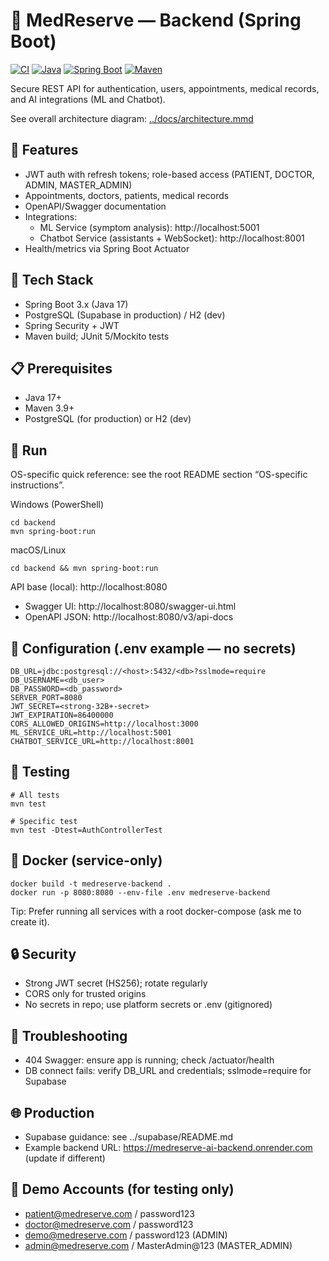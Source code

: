 # 🏥 MedReserve — Backend (Spring Boot)

[![CI](https://github.com/rishith2903/MedReserve-AI_Backend/actions/workflows/ci.yml/badge.svg)](https://github.com/rishith2903/MedReserve-AI_Backend/actions)
[![Java](https://img.shields.io/badge/Java-17-orange.svg)](https://openjdk.java.net/projects/jdk/17/)
[![Spring Boot](https://img.shields.io/badge/Spring%20Boot-3.x-brightgreen.svg)](https://spring.io/projects/spring-boot)
[![Maven](https://img.shields.io/badge/Maven-3.9+-blue.svg)](https://maven.apache.org/)

Secure REST API for authentication, users, appointments, medical records, and AI integrations (ML and Chatbot).

See overall architecture diagram: [../docs/architecture.mmd](../docs/architecture.mmd)

## 🌟 Features
- JWT auth with refresh tokens; role-based access (PATIENT, DOCTOR, ADMIN, MASTER_ADMIN)
- Appointments, doctors, patients, medical records
- OpenAPI/Swagger documentation
- Integrations:
  - ML Service (symptom analysis): http://localhost:5001
  - Chatbot Service (assistants + WebSocket): http://localhost:8001
- Health/metrics via Spring Boot Actuator

## 🧰 Tech Stack
- Spring Boot 3.x (Java 17)
- PostgreSQL (Supabase in production) / H2 (dev)
- Spring Security + JWT
- Maven build; JUnit 5/Mockito tests

## 📋 Prerequisites
- Java 17+
- Maven 3.9+
- PostgreSQL (for production) or H2 (dev)

## 🚀 Run

OS-specific quick reference: see the root README section “OS-specific instructions”.

Windows (PowerShell)
```
cd backend
mvn spring-boot:run
```

macOS/Linux
```
cd backend && mvn spring-boot:run
```

API base (local): http://localhost:8080
- Swagger UI: http://localhost:8080/swagger-ui.html
- OpenAPI JSON: http://localhost:8080/v3/api-docs

## 🔧 Configuration (.env example — no secrets)
```
DB_URL=jdbc:postgresql://<host>:5432/<db>?sslmode=require
DB_USERNAME=<db_user>
DB_PASSWORD=<db_password>
SERVER_PORT=8080
JWT_SECRET=<strong-32B+-secret>
JWT_EXPIRATION=86400000
CORS_ALLOWED_ORIGINS=http://localhost:3000
ML_SERVICE_URL=http://localhost:5001
CHATBOT_SERVICE_URL=http://localhost:8001
```

## 🧪 Testing
```
# All tests
mvn test

# Specific test
mvn test -Dtest=AuthControllerTest
```

## 🐳 Docker (service-only)
```
docker build -t medreserve-backend .
docker run -p 8080:8080 --env-file .env medreserve-backend
```

Tip: Prefer running all services with a root docker-compose (ask me to create it).

## 🔒 Security
- Strong JWT secret (HS256); rotate regularly
- CORS only for trusted origins
- No secrets in repo; use platform secrets or .env (gitignored)

## 🧭 Troubleshooting
- 404 Swagger: ensure app is running; check /actuator/health
- DB connect fails: verify DB_URL and credentials; sslmode=require for Supabase

## 🌐 Production
- Supabase guidance: see ../supabase/README.md
- Example backend URL: https://medreserve-ai-backend.onrender.com (update if different)

## 👥 Demo Accounts (for testing only)
- patient@medreserve.com / password123
- doctor@medreserve.com / password123
- demo@medreserve.com / password123 (ADMIN)
- admin@medreserve.com / MasterAdmin@123 (MASTER_ADMIN)
